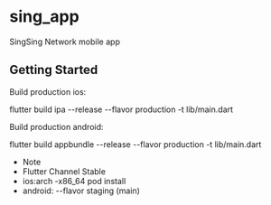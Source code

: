# sing_app

SingSing Network mobile app

## Getting Started

Build production ios:

flutter build ipa --release --flavor production -t lib/main.dart

Build production android:

flutter build appbundle --release --flavor production -t lib/main.dart


* Note
* Flutter Channel Stable
* ios:arch -x86_64 pod install
* android: --flavor staging (main)
